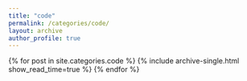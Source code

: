 ```yaml
---
title: "code"
permalink: /categories/code/
layout: archive
author_profile: true
---
```


{% for post in site.categories.code %}
  {% include archive-single.html show_read_time=true %}
{% endfor %}